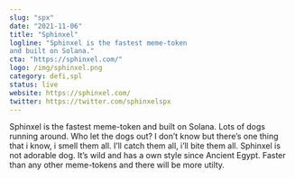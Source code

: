 ```yaml
---
slug: "spx"
date: "2021-11-06"
title: "Sphinxel"
logline: "Sphinxel is the fastest meme-token
and built on Solana."
cta: "https://sphinxel.com/"
logo: /img/sphinxel.png
category: defi,spl
status: live
website: https://sphinxel.com/
twitter: https://twitter.com/sphinxelspx
---
```


Sphinxel is the fastest meme-token and built on Solana.
Lots of dogs running around. Who let the dogs out? I don’t know but there’s one thing that i know, i smell them all. I’ll catch them all, i’ll bite them all. 
Sphinxel is not adorable dog. It’s wild and has a own style since Ancient Egypt. Faster than any other meme-tokens and there will be more utilty. 